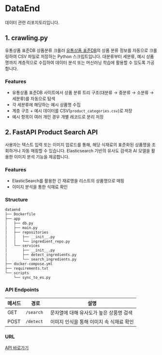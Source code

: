 # DataEnd
데이터 관련 리포지토리입니다.

## 1. crawling.py
유통상품 표준DB 상품분류 크롤러
[유통상품 표준DB](https://www.allproductkorea.or.kr/products/database/category)의 상품 분류 정보를 자동으로 크롤링하여 CSV 파일로 저장하는 Python 스크립트입니다. 
대분류부터 세분류, 예시 상품명까지 계층적으로 수집하여 데이터 분석 또는 머신러닝 학습에 활용할 수 있도록 가공합니다.

### Features
- 유통상품 표준DB 사이트에서 상품 분류 트리 구조(대분류 → 중분류 → 소분류 → 세분류)를 자동으로 탐색
- 각 세분류에 해당하는 예시 상품명 수집
- 계층 구조 + 예시 데이터를 CSV(`product_categories.csv`)로 저장
- 예시 항목이 여러 개인 경우 개별 레코드로 분리 저장

## 2. FastAPI Product Search API
사용자는 텍스트 입력 또는 이미지 업로드를 통해, 해당 식재료의 표준화된 상품명을 조회하거나 자동 매핑할 수 있습니다.
Elasticsearch 기반의 유사도 검색과 AI 모델을 활용한 이미지 분석 기능을 제공합니다.

### Features
- ElasticSearch를 활용한 긴 재료명을 리스트의 상품명으로 매핑
- 이미지 분석을 통한 식재료 확인

### Structure
```bash
dataend
├── Dockerfile
├── app
│   ├── db.py
│   ├── main.py
│   ├── repositories
│   │   ├── __init__.py
│   │   └── ingredient_repo.py
│   └── services
│       ├── __init__.py
│       ├── detect_ingredients.py
│       └── search_ingredients.py
├── docker-compose.yml
├── requirements.txt
└── scripts
    └── sync_to_es.py
```

### API Endpoints

| 메서드 | 경로                           | 설명                   |
|--------|--------------------------------|------------------------|
| GET    | `/search`                      | 문자열에 대해 유사도가 높은 상품명 검색         |
| POST    | `/detect `                      | 이미지 인식을 통해 이미지 속 식재료 확인         |

### URL
[API 바로가기](https://data.fresco.kro.kr)
